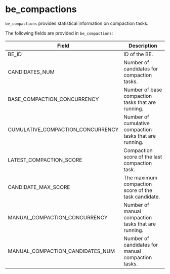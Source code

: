 ---
---

# be_compactions

`be_compactions` provides statistical information on compaction tasks.

The following fields are provided in `be_compactions`:

| **Field**                         | **Description**                                         |
| --------------------------------- | ------------------------------------------------------- |
| BE_ID                             | ID of the BE.                                           |
| CANDIDATES_NUM                    | Number of candidates for compaction tasks.              |
| BASE_COMPACTION_CONCURRENCY       | Number of base compaction tasks that are running.       |
| CUMULATIVE_COMPACTION_CONCURRENCY | Number of cumulative compaction tasks that are running. |
| LATEST_COMPACTION_SCORE           | Compaction score of the last compaction task.           |
| CANDIDATE_MAX_SCORE               | The maximum compaction score of the task candidate.     |
| MANUAL_COMPACTION_CONCURRENCY     | Number of manual compaction tasks that are running.     |
| MANUAL_COMPACTION_CANDIDATES_NUM  | Number of candidates for manual compaction tasks.       |
